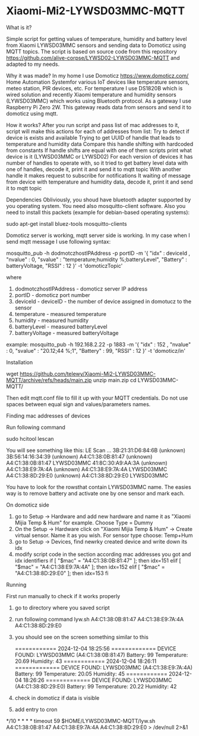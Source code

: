 # Xiaomi-Mi2-LYWSD03MMC-MQTT
What is it?

Simple script for getting values of temperature, humidity and battery level from Xiaomi LYWSD03MMC sensors and sending data to Domoticz using MQTT topics. The script is based on source code from this repository https://github.com/alive-corpse/LYWSD02-LYWSD03MMC-MQTT and adapted to my needs.

Why it was made?
In my home I use Domoticz https://www.domoticz.com/ Home Automation Systemfor various IoT devices like temperature sensors, meteo station, PIR devices, etc. For temperature I use DS1820B which is wired solution and recently Xiaomi temperature and humidity sensors (LYWSD03MMC) which works using Bluetooth protocol. As a gateway I use Raspberry Pi Zero 2W. This gateway reads data from sensors and send it to domoticz using mqtt. 

How it works?
After you run script and pass list of mac addresses to it, script will make this actions for each of addresses from list:
Try to detect if device is exists and available
Trying to get UUID of handle that leads to temperature and humidity data
Compare this handle shifting with hardcoded from constants
If handle shifts are equal with one of them scripts print what device is it (LYWSD03MMC or LYWSD02)
For each version of devices it has number of handles to operate with, so it tried to get battery level data with one of handles, decode it, print it and send it to mqtt topic
With another handle it makes request to subscribe for notifications
It waiting of message from device with temperature and humidity data, decode it, print it and send it to mqtt topic

Dependencies
Obliviously, you shoud have bluetooth adapter supported by you operating system. You need also mosquitto-client software. Also you need to install this packets (example for debian-based operating systems):

sudo apt-get install bluez-tools mosquitto-clients

Domoticz server is working, mqtt server side is working. 
In my case when I send mqtt message I use following syntax:

mosquitto_pub -h dodmotczhostIPAddress -p portID -m '{ "idx" : deviceId , "nvalue" : 0, "svalue" : "temperature;humidity %;batteryLevel", "Battery" : batteryVoltage, "RSSI" : 12 }' -t 'domoticzTopic'

where
1. dodmotczhostIPAddress - domoticz server IP address
2. portID - domoticz port number
3. deviceId - deviceID - the number of device assigned in domotucz to the sensor
4. temperature - measured temperature
5. humidity - measured humidity
6. batteryLevel - measured batteryLevel
7. batteryVoltage - measured batteryVoltage

example: 
mosquitto_pub -h 192.168.2.22 -p 1883 -m '{ "idx" : 152 , "nvalue" : 0, "svalue" : "20.12;44 %;1", "Battery" : 99, "RSSI" : 12 }' -t 'domoticz/in'

Installation

wget https://github.com/telewy/Xiaomi-Mi2-LYWSD03MMC-MQTT/archive/refs/heads/main.zip
unzip main.zip
cd LYWSD03MMC-MQTT/

Then edit mqtt.conf file to fill it up with your MQTT credentials. Do not use spaces between equal sign and values/parameters names.

Finding mac addresses of devices

Run following command

sudo hcitool lescan

You will see something like this:
LE Scan ...
3B:21:31:D6:84:6B (unknown)
3B:56:14:16:34:39 (unknown)
A4:C1:38:0B:81:47 (unknown)
A4:C1:38:0B:81:47 LYWSD03MMC
41:8C:30:A9:AA:3A (unknown)
A4:C1:38:E9:7A:4A (unknown)
A4:C1:38:E9:7A:4A LYWSD03MMC
A4:C1:38:8D:29:E0 (unknown)
A4:C1:38:8D:29:E0 LYWSD03MMC

You have to look for the rowsthat contain LYWSD03MMC name. The easies way is to remove battery and activate one by one sensor and mark each. 

On domoticz side
1. go to Setup -> Hardware and add new hardware and name it as "Xiaomi Mijia Temp & Hum" for example. Choose Type = Dummy
2. On the Setup -> Hardware click on "Xiaomi Mijia Temp & Hum" -> Create virtual sensor. Name it as you wish. For sensor type choose: Temp+Hum
3. go to Setup -> Devices, find newrky created device and write down its idx
4. modify script code in the section according mac addresses you got and idx identifiers
  if [ "$mac" = "A4:C1:38:0B:81:47" ]; then
    idx=151
  elif [ "$mac" = "A4:C1:38:E9:7A:4A" ]; then
    idx=152
  elif [ "$mac" = "A4:C1:38:8D:29:E0" ]; then
    idx=153
  fi

Running

First run manually to check if it works properly
1. go to directory where you saved script
2. run following command
   lyw.sh A4:C1:38:0B:81:47 A4:C1:38:E9:7A:4A A4:C1:38:8D:29:E0
3. you should see on the screen something similar to this

   ============ 2024-12-04 18:25:56 =============
   DEVICE FOUND: LYWSD03MMC (A4:C1:38:0B:81:47)
   Battery: 99
   Temperature: 20.69
   Humidity: 43
   ============ 2024-12-04 18:26:11 =============
   DEVICE FOUND: LYWSD03MMC (A4:C1:38:E9:7A:4A)
   Battery: 99
   Temperature: 20.05
   Humidity: 45
   ============ 2024-12-04 18:26:26 =============
   DEVICE FOUND: LYWSD03MMC (A4:C1:38:8D:29:E0)
   Battery: 99
   Temperature: 20.22
   Humidity: 42
4. check in domoticz if data is visible
5. add entry to cron
   
  */10 * * * * timeout 59 $HOME/LYWSD03MMC-MQTT/lyw.sh A4:C1:38:0B:81:47 A4:C1:38:E9:7A:4A A4:C1:38:8D:29:E0 > /dev/null 2>&1
